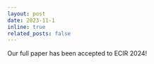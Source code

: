 ```yaml
---
layout: post
date: 2023-11-1
inline: true
related_posts: false
---
```


Our full paper has been accepted to ECIR 2024!
